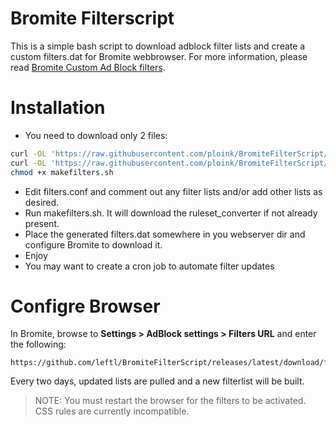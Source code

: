 # Bromite Filterscript

This is a simple bash script to download adblock filter lists and create a custom filters.dat for Bromite webbrowser.
For more information, please read [Bromite Custom Ad Block filters](https://www.bromite.org/custom-filters).

# Installation
* You need to download only 2 files:
```bash
curl -OL 'https://raw.githubusercontent.com/ploink/BromiteFilterScript/master/makefilters.sh'
curl -OL 'https://raw.githubusercontent.com/ploink/BromiteFilterScript/master/filters.conf'
chmod +x makefilters.sh
```
* Edit filters.conf and comment out any filter lists and/or add other lists as desired.
* Run makefilters.sh. It will download the ruleset_converter if not already present.
* Place the generated filters.dat somewhere in you webserver dir and configure Bromite to download it.
* Enjoy
* You may want to create a cron job to automate filter updates 

# Configre Browser

In Bromite, browse to **Settings > AdBlock settings > Filters URL** and enter the following:
```
https://github.com/leftl/BromiteFilterScript/releases/latest/download/filters.dat
```
Every two days, updated lists are pulled and a new filterlist will be built.

> NOTE: You must restart the browser for the filters to be activated. CSS rules are currently incompatible.
